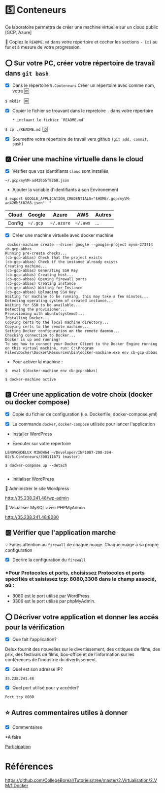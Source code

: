# :five: Conteneurs

Ce laboratoire permettra de créer une machine virtuelle sur un cloud public [GCP, Azure]

:closed_book: Copiez le `README.md` dans votre répertoire et cocher les sections `- [x]` au fur et à mesure de votre progression.

## :o: Sur votre PC, créer votre répertoire de travail dans `git bash`

- [x] Dans le répertoire `5.Conteneurs` Créer un répertoire avec comme nom, votre :id:

`$ mkdir ` :id:

- [x] Copier le fichier se trouvant dans le repretoire `.` dans votre répertoire

      * incluant le fichier `README.md` 


`$ cp ./README.md `:id:` `

- [x] Soumettre votre répertoire de travail vers github `(git add, commit, push)` 

## :a: Créer une machine virtuelle dans le cloud

- [x] Vérifier que vos identifiants `cloud` sont installés

```
~/.gcp/myVM-ad426b5f8268.json

```
- Ajouter la variable d'identifiants à son Environement

```
$ export GOOGLE_APPLICATION_CREDENTIALS="$HOME/.gcp/myVM-ad426b5f8268.json"  "
```

| Cloud  |  Google  | Azure       | AWS      |  Autres |
|--------|----------|-------------|----------|---------|
| Config | `~/.gcp` | `~/.azure`  | `~/.aws` |  ...    |

- [x] Créer une machine virtuelle avec docker machine

```
 docker-machine create --driver google --google-project myvm-273714 cb-gcp-abbas
Running pre-create checks...
(cb-gcp-abbas) Check that the project exists
(cb-gcp-abbas) Check if the instance already exists
Creating machine...
(cb-gcp-abbas) Generating SSH Key
(cb-gcp-abbas) Creating host...
(cb-gcp-abbas) Opening firewall ports
(cb-gcp-abbas) Creating instance
(cb-gcp-abbas) Waiting for Instance
(cb-gcp-abbas) Uploading SSH Key
Waiting for machine to be running, this may take a few minutes...
Detecting operating system of created instance...
Waiting for SSH to be available...
Detecting the provisioner...
Provisioning with ubuntu(systemd)...
Installing Docker...
Copying certs to the local machine directory...
Copying certs to the remote machine...
Setting Docker configuration on the remote daemon...
Checking connection to Docker...
Docker is up and running!
To see how to connect your Docker Client to the Docker Engine running on this virtual machine, run: C:\Program Files\Docker\Docker\Resources\bin\docker-machine.exe env cb-gcp-abbas

```
- Pour activer la machine :

```
$  eval $(docker-machine env cb-gcp-abbas)
```
```
$ docker-machine active
```

## :b: Créer une application de votre choix (docker ou docker compose)

- [x] Copie du fichier de configuration (i.e. Dockerfile, docker-compose.yml)

- [x] La commande `docker`, `docker-compose` utilisée pour lancer l'application

- Installer WordPress

- Executer sur votre repertoire

```
LENOVO@DELUX MINGW64 ~/Developer/INF1087-200-20H-02/5.Conteneurs/300111671 (master)
```
```
$ docker-compose up --detach


```
- Initialiser WordPress

📌 Administrer le site Wordpress

http://35.238.241.48/wp-admin

📌 Visualiser MySQL avec PHPMyAdmin

http://35.238.241.48:8080


## :ab: Vérifier que l'application marche

:bulb: Faites attention au `firewall` de chaque nuage. Chaque nuage a sa propre configuration

- [x] Décrire la configuration du `firewall`


### *Pour Protocoles et ports, choisissez Protocoles et ports spécifiés et saisissez tcp: 8080,3306 dans le champ associé, où :

- 8080 est le port utilisé par WordPress.
- 3306 est le port utilisé par phpMyAdmin.



## :o: Décriver votre application et donner les accés pour la vérification 

- [x] Que fait l'application?


Delux fournit des nouvelles sur le divertissement, des critiques de films, des prix, des festivals de films, box-office et de     l’information sur les conférences de l’industrie du divertissement.



- [x] Quel est son adresse IP?

```
35.238.241.48
```

- [x] Quel port utilisé pour y accéder?

```
Port tcp 8080 
```

## :star: Autres commentaires utiles à donner

- [x] Commentaires

*A faire 

[Participation](Participation.md)

# Références

https://github.com/CollegeBoreal/Tutoriels/tree/master/2.Virtualisation/2.VM/1.Docker
